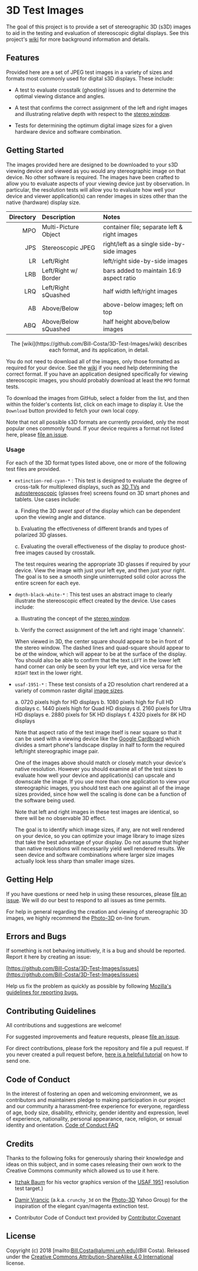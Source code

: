 <!--
    Repository: https://github.com/Bill-Costa/3D-Test-Images.git
     This File: README.md
-->

# 3D Test Images #

The goal of this project is to provide a set of stereographic 3D (s3D)
images to aid in the testing and evaluation of stereoscopic digital
displays.  See this project's
[wiki](https://github.com/Bill-Costa/3D-Test-Images/wiki) for more
background information and details.

## Features ##

Provided here are a set of JPEG test images in a variety of sizes and
formats most commonly used for digital s3D displays.  These include:

- A test to evaluate crosstalk (ghosting) issues and to determine the
  optimal viewing distance and angles.

- A test that confirms the correct assignment of the left and right
 images and illustrating relative depth with respect to the
 [stereo window](https://en.wikipedia.org/wiki/Stereo_window#Stereo_window).

- Tests for determining the optimum digital image sizes for a given
  hardware device and software combination.

## Getting Started ##

The images provided here are designed to be downloaded to your s3D
viewing device and viewed as you would any stereographic image on that
device.  No other software is required.  The images have been crafted
to allow you to evaluate aspects of your viewing device just by
observation.  In particular, the resolution tests will allow you to
evaluate how well your device and viewer application(s) can render
images in sizes other than the native (hardware) display size.

| Directory | Description    | Notes                                        |
|----:|:---------------------|:----------------------------------------------|
| MPO | Multi-Picture Object | container file; separate left & right images  |
| JPS | Stereoscopic JPEG    | right/left as a single side-by-side images    |
| LR  | Left/Right           | left/right side-by-side images                |
| LRB | Left/Right w/ Border | bars added to maintain 16:9 aspect ratio      |
| LRQ | Left/Right sQuashed  | half width left/right images                  |
| AB  | Above/Below          | above-below images; left on top               |
| ABQ | Above/Below sQuashed | half height above/below images                |

<CENTER> The [wiki](https://github.com/Bill-Costa/3D-Test-Images/wiki)
describes each format, and its application, in detail.</CENTER>

You do not need to download all of the images, only those formatted as
required for your device.  See the
[wiki](https://github.com/Bill-Costa/3D-Test-Images/wiki) if you need
help determining the correct format.  If you have an application
designed specifically for viewing stereoscopic images, you should
probably download at least the `MPO` format tests.

To download the images from GitHub, select a folder from the list, and
then within the folder's contents list, click on each image to display
it.  Use the `Download` button provided to fetch your own local copy.

Note that not all possible s3D formats are currently provided, only
the most popular ones commonly found.  If your device requires a
format not listed here, please
[file an issue](https://github.com/Bill-Costa/3D-Test-Images/issues).

### Usage ###

For each of the 3D format types listed above, one or more of the
following test files are provided.

- `extinction-red-cyan-*` : This test is designed to evaluate the
    degree of cross-talk for multiplexed displays, such as
    [3D TVs](https://en.wikipedia.org/wiki/3d_tv) and
    [autostereoscopic](https://en.wikipedia.org/wiki/Autostereoscopy)
    (glasses free) screens found on 3D smart phones and tablets.
    Use cases include:

    a. Finding the 3D *sweet spot* of the display which can be
    dependent upon the viewing angle and distance.

    b. Evaluating the effectiveness of different brands and types of
    polarized 3D glasses.

    c. Evaluating the overall effectiveness of the display to produce
    ghost-free images caused by crosstalk.

    The test requires wearing the appropriate 3D glasses if required
    by your device.  View the image with just your left eye, and then
    just your right.  The goal is to see a smooth single uninterrupted
    solid color across the entire screen for each eye.

- `depth-black-white-*` : This test uses an abstract image to clearly
    illustrate the stereoscopic effect created by the device.  Use cases
    include:

    a. Illustrating the concept of the
    [stereo window](https://en.wikipedia.org/wiki/Stereoscopy#Stereo_window).

    b. Verify the correct assignment of the left and right image
    'channels'.

    When viewed in 3D, the center square should appear to be in front
    of the stereo window.  The dashed lines and quad-square should
    appear to be *at* the window, which will appear to be at the
    surface of the display.  You should also be able to confirm that
    the text `LEFT` in the lower left hand corner can only be seen by
    your left eye, and vice versa for the `RIGHT` text in the lower
    right.

- `usaf-1951-*` : These test consists of a 2D resolution chart
    rendered at a variety of common raster digital
    [image sizes](https://en.wikipedia.org/wiki/Quad_HD).

    a. 0720 pixels high for HD displays
    b. 1080 pixels high for Full HD displays
    c. 1440 pixels high for Quad HD displays
    d. 2160 pixels for Ultra HD displays
    e. 2880 pixels for 5K HD displays
    f. 4320 pixels for 8K HD displays

    Note that aspect ratio of the test image itself is near square so
    that it can be used with a viewing device like the
    [Google Cardboard](https://en.wikipedia.org/wiki/Google_Cardboard)
    which divides a smart phone's landscape display in half to form
    the required left/right stereographic image pair.

    One of the images above should match or closely match your
    device's native resolution.  However you should examine all of the
    test sizes to evaluate how well your device and application(s) can
    upscale and downscale the image.  If you use more than one
    application to view your stereographic images, you should test each
    one against all of the image sizes provided, since how well the
    scaling is done can be a function of the software being used.

    Note that left and right images in these test images are
    identical, so there will be no observable 3D effect.

    The goal is to identify which image sizes, if any, are not well
    rendered on your device, so you can optimize your image library to
    image sizes that take the best advantage of your display.  Do not
    assume that higher than native resolutions will necessarily yield
    well rendered results.  We seen device and software combinations
    where larger size images actually look less sharp than smaller
    image sizes.

## Getting Help ##

If you have questions or need help in using these resources, please
[file an issue](https://github.com/Bill-Costa/3D-Test-Images/issues). We
will do our best to respond to all issues as time permits.

For help in general regarding the creation and viewing of stereographic
3D images, we highly recommend the
[Photo-3D](https://groups.yahoo.com/neo/groups/photo-3d/info) on-line
forum.

## Errors and Bugs

If something is not behaving intuitively, it is a bug and should be
reported.  Report it here by creating an issue:

[https://github.com/Bill-Costa/3D-Test-Images/issues](https://github.com/Bill-Costa/3D-Test-Images/issues)

Help us fix the problem as quickly as possible by following
[Mozilla's guidelines for reporting bugs.](https://developer.mozilla.org/en-US/docs/Mozilla/QA/Bug_writing_guidelines#General_Outline_of_a_Bug_Report)

## Contributing Guidelines ##

All contributions and suggestions are welcome!

For suggested improvements and feature requests, please
[file an issue](https://github.com/Bill-Costa/3D-Test-Images/issues).

For direct contributions, please fork the repository and file a pull
request.  If you never created a pull request before,
[here is a helpful tutorial](https://egghead.io/series/how-to-contribute-to-an-open-source-project-on-github)
on how to send one.

## Code of Conduct ##

In the interest of fostering an open and welcoming environment, we as
contributors and maintainers pledge to making participation in our
project and our community a harassment-free experience for everyone,
regardless of age, body size, disability, ethnicity, gender identity
and expression, level of experience, nationality, personal appearance,
race, religion, or sexual identity and
orientation. [Code of Conduct FAQ](https://www.contributor-covenant.org/faq)

## Credits ##

Thanks to the following folks for generously sharing their knowledge
and ideas on this subject, and in some cases releasing their own work
to the Creative Commons community which allowed us to use it here.

- [Itzhak Baum](https://commons.wikimedia.org/wiki/User:Setreset) for
  his vector graphics version of the
  [USAF 1951](https://commons.wikimedia.org/wiki/File:USAF-1951.svg)
  resolution test target.)

- [Damir Vrancic](http://dsc.ijs.si/damir.vrancic/)
  (a.k.a. `crunchy_3d` on the
  [Photo-3D](https://groups.yahoo.com/neo/groups/photo-3d/info) Yahoo
  Group) for the inspiration of the elegant cyan/magenta extinction
  test.

- Contributor Code of Conduct text provided by
  [Contributor Covenant](https://www.contributor-covenant.org/version/1/4/code-of-conduct)

## License ##

Copyright (c) 2018 [mailto:Bill.Costa@alumni.unh.edu](Bill Costa).
Released under the
[Creative Commons Attribution-ShareAlike 4.0 International](https://creativecommons.org/licenses/by-sa/4.0/)
license.

<!-- EOF -->
